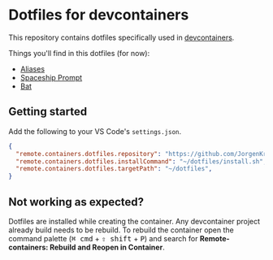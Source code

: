 # Dotfiles for devcontainers

This repository contains dotfiles specifically used in [devcontainers](https://code.visualstudio.com/docs/remote/containers#_personalizing-with-dotfile-repositories).

Things you'll find in this dotfiles (for now):

- [Aliases](https://github.com/JorgenKrieger/dotfiles-for-devcontainers/blob/main/.aliases)
- [Spaceship Prompt](https://github.com/spaceship-prompt/spaceship-prompt)
- [Bat](https://github.com/sharkdp/bat)

## Getting started

Add the following to your VS Code's `settings.json`.

```json
{
  "remote.containers.dotfiles.repository": "https://github.com/JorgenKrieger/dotfiles-for-devcontainers.git",
  "remote.containers.dotfiles.installCommand": "~/dotfiles/install.sh",
  "remote.containers.dotfiles.targetPath": "~/dotfiles",
}
```

## Not working as expected?

Dotfiles are installed while creating the container. Any devcontainer project already build needs to be rebuild.
To rebuild the container open the command palette (<kbd>⌘ cmd</kbd> + <kbd>⇧ shift</kbd> + <kbd>P</kbd>) and search for **Remote-containers: Rebuild and Reopen in Container**.